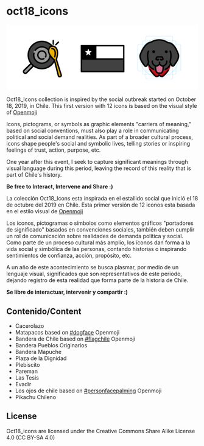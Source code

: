 # oct18_icons

<img src="https://github.com/lizbravob/oct18_icons/raw/main/oct18_icons_socialmedia/0ct18_socialmedia%2005.jpg">

<p>Oct18_Icons collection is inspired by the social outbreak started on October 18, 2019, in Chile. This first version with 12 icons is based on the visual style of <a href="https://openmoji.org">Openmoji</a></p>
<p>Icons, pictograms, or symbols as graphic elements "carriers of meaning," based on social conventions, must also play a role in communicating political and social demand realities. As part of a broader cultural process, icons shape people's social and symbolic lives, telling stories or inspiring feelings of trust, action, purpose, etc.</p>
<p>One year after this event, I seek to capture significant meanings through visual language during this period, leaving the record of this reality that is part of Chile's history.</p>

<b>Be free to Interact, Intervene and Share :)</b>

<p>La colección Oct18_Icons esta inspirada en el estallido social que inició el 18 de octubre del 2019 en Chile. Esta primer versión de 12 iconos esta basada en el estilo visual de <a href="https://openmoji.org">Openmoji</a></p>
<p>Los iconos, pictogramas o símbolos como elementos gráficos "portadores de significado" basados en convenciones sociales, también deben cumplir un rol de comunicación sobre realidades de demanda política y social. Como parte de un proceso cultural más amplio, los íconos dan forma a la vida social y simbólica de las personas, contando historias o inspirando sentimientos de confianza, acción, propósito, etc.</p>
<p>A un año de este acontecimiento se busca plasmar, por medio de un lenguaje visual, significados que son representativos de este periodo, dejando registro de esta realidad que forma parte de la historia de Chile.</p>

<b>Se libre de interactuar, intervenir y compartir :)</b>

## Contenido/Content

<ul>
<li>Cacerolazo</li>
<li>Matapacos based on <a href="https://openmoji.org/library/#search=dog&emoji=1F436">#dogface</a> Openmoji</li>
<li>Bandera de Chile based on <a href="https://openmoji.org/library/#search=FLAG%20CHILE&emoji=1F1E8-1F1F1">#flagchile</a> Openmoji</li></li>
<li>Bandera Pueblos Originarios</li>
<li>Bandera Mapuche</li>
<li>Plaza de la Dignidad</li>
<li>Plebiscito</li>
<li>Pareman</li>
<li>Las Tesis</li>
<li>Evadir</li>
<li>Los ojos de chile based on <a href="https://openmoji.org/library/#group=people-body&emoji=1F926">#personfacepalming</a> Openmoji</li>
<li>Pikachu Chileno</li>
  </ul>

## License

 Oct18_icons are licensed under the Creative Commons Share Alike License 4.0 (CC BY-SA 4.0)

